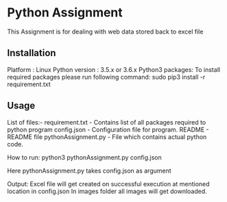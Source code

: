 # Python Assignment
This Assignment is for dealing with web data stored back to excel file

## Installation
Platform : Linux
Python version : 3.5.x or 3.6.x
Python3 packages: To install required packages please run following command:
            sudo pip3 install -r requirement.txt

## Usage

List of files:-
 requirement.txt - Contains list of all packages required to python program
 config.json - Configuration file for program.
 README - README file
 pythonAssignment.py - File which contains actual python code.

 How to run:
 python3 pythonAssignment.py config.json

 Here pythonAssignment.py takes config.json as argument

 Output:
     Excel file will get created on successful execution at mentioned location
       in config.json
     In images folder all images will get downloaded.
  
